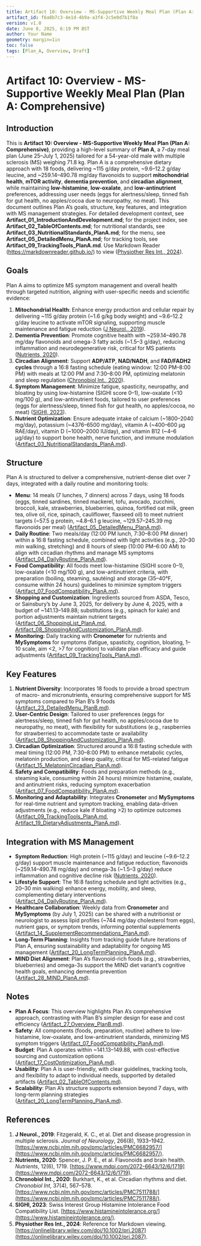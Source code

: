 ```yaml
---
title: Artifact 10: Overview - MS-Supportive Weekly Meal Plan (Plan A: Comprehensive)
artifact_id: f6a8b7c3-4e1d-4b9a-a3f4-2c5e0d7b1f8a
version: v1.0
date: June 8, 2025, 6:19 PM BST
author: Your Name
geometry: margin=1in
toc: false
tags: [Plan_A, Overview, Draft]
---
```

# Artifact 10: Overview - MS-Supportive Weekly Meal Plan (Plan A: Comprehensive)

## Introduction

This is **Artifact 10: Overview - MS-Supportive Weekly Meal Plan (Plan A: Comprehensive)**, providing a high-level summary of **Plan A**, a 7-day meal plan (June 25–July 1, 2025) tailored for a 54-year-old male with multiple sclerosis (MS) weighing 71.8 kg. Plan A is a comprehensive dietary approach with 18 foods, delivering ~115 g/day protein, ~9.6–12.2 g/day leucine, and ~259.14–490.78 mg/day flavonoids to support **mitochondrial health**, **mTOR activity**, **dementia prevention**, and **circadian alignment**, while maintaining **low-histamine**, **low-oxalate**, and **low-antinutrient** preferences, addressing user needs (eggs for alertness/sleep, tinned fish for gut health, no apples/cocoa due to neuropathy, no meat). This document outlines Plan A’s goals, structure, key features, and integration with MS management strategies. For detailed development context, see **Artifact_01_IntroductionAndDevelopment.md**; for the project index, see **Artifact_02_TableOfContents.md**; for nutritional standards, see **Artifact_03_NutritionalStandards_PlanA.md**; for the menu, see **Artifact_05_DetailedMenu_PlanA.md**; for tracking tools, see **Artifact_09_TrackingTools_PlanA.md**. Use Markdown Reader (https://markdownreader.github.io/) to view ([Physiother Res Int., 2024](https://onlinelibrary.wiley.com/doi/10.1002/pri.2087)).

## Goals

Plan A aims to optimize MS symptom management and overall health through targeted nutrition, aligning with user-specific needs and scientific evidence:

1. **Mitochondrial Health**: Enhance energy production and cellular repair by delivering ~115 g/day protein (~1.6 g/kg body weight) and ~9.6–12.2 g/day leucine to activate mTOR signaling, supporting muscle maintenance and fatigue reduction ([J Neurol., 2019](https://www.ncbi.nlm.nih.gov/pmc/articles/PMC6682957/)).
2. **Dementia Prevention**: Promote cognitive health with ~259.14–490.78 mg/day flavonoids and omega-3 fatty acids (~1.5–3 g/day), reducing inflammation and neurodegenerative risk, critical for MS patients ([Nutrients, 2020](https://www.mdpi.com/2072-6643/12/6/1719)).
3. **Circadian Alignment**: Support **ADP/ATP**, **NAD/NADH**, and **FAD/FADH2 cycles** through a 16:8 fasting schedule (eating window: 12:00 PM–8:00 PM) with meals at 12:00 PM and 7:30–8:00 PM, optimizing melatonin and sleep regulation ([Chronobiol Int., 2020](https://www.ncbi.nlm.nih.gov/pmc/articles/PMC7511788/)).
4. **Symptom Management**: Minimize fatigue, spasticity, neuropathy, and bloating by using low-histamine (SIGHI score 0–1), low-oxalate (<10 mg/100 g), and low-antinutrient foods, tailored to user preferences (eggs for alertness/sleep, tinned fish for gut health, no apples/cocoa, no meat) ([SIGHI, 2023](https://www.histamineintolerance.org/)).
5. **Nutrient Optimization**: Ensure adequate intake of calcium (~1800–2040 mg/day), potassium (~4376–6500 mg/day), vitamin A (~400–600 µg RAE/day), vitamin D (~1000–2000 IU/day), and vitamin B12 (~4–6 µg/day) to support bone health, nerve function, and immune modulation ([Artifact_03_NutritionalStandards_PlanA.md](https://github.com/xAI/Artifact_03_NutritionalStandards_PlanA.md)).

## Structure

Plan A is structured to deliver a comprehensive, nutrient-dense diet over 7 days, integrated with a daily routine and monitoring tools:

- **Menu**: 14 meals (7 lunches, 7 dinners) across 7 days, using 18 foods (eggs, tinned sardines, tinned mackerel, tofu, avocado, zucchini, broccoli, kale, strawberries, blueberries, quinoa, fortified oat milk, green tea, olive oil, rice, spinach, cauliflower, flaxseed oil) to meet nutrient targets (~57.5 g protein, ~4.8–6.1 g leucine, ~129.57–245.39 mg flavonoids per meal) ([Artifact_05_DetailedMenu_PlanA.md](https://github.com/xAI/Artifact_05_DetailedMenu_PlanA.md)).
- **Daily Routine**: Two meals/day (12:00 PM lunch, 7:30–8:00 PM dinner) within a 16:8 fasting schedule, combined with light activities (e.g., 20–30 min walking, stretching) and 8 hours of sleep (10:00 PM–6:00 AM) to align with circadian rhythms and manage MS symptoms ([Artifact_04_DailyRoutine_PlanA.md](https://github.com/xAI/Artifact_04_DailyRoutine_PlanA.md)).
- **Food Compatibility**: All foods meet low-histamine (SIGHI score 0–1), low-oxalate (<10 mg/100 g), and low-antinutrient criteria, with preparation (boiling, steaming, sautéing) and storage (35–40°F, consume within 24 hours) guidelines to minimize symptom triggers ([Artifact_07_FoodCompatibility_PlanA.md](https://github.com/xAI/Artifact_07_FoodCompatibility_PlanA.md)).
- **Shopping and Customization**: Ingredients sourced from ASDA, Tesco, or Sainsbury’s by June 3, 2025, for delivery by June 4, 2025, with a budget of ~$141.13–$149.88; substitutions (e.g., spinach for kale) and portion adjustments maintain nutrient targets ([Artifact_06_ShoppingList_PlanA.md](https://github.com/xAI/Artifact_06_ShoppingList_PlanA.md), [Artifact_08_ShoppingAndCustomization_PlanA.md](https://github.com/xAI/Artifact_08_ShoppingAndCustomization_PlanA.md)).
- **Monitoring**: Daily tracking with **Cronometer** for nutrients and **MySymptoms** for symptoms (fatigue, spasticity, cognition, bloating, 1–10 scale, aim <2, >7 for cognition) to validate plan efficacy and guide adjustments ([Artifact_09_TrackingTools_PlanA.md](https://github.com/xAI/Artifact_09_TrackingTools_PlanA.md)).

## Key Features

1. **Nutrient Diversity**: Incorporates 18 foods to provide a broad spectrum of macro- and micronutrients, ensuring comprehensive support for MS symptoms compared to Plan B’s 9 foods ([Artifact_23_DetailedMenu_PlanB.md](https://github.com/xAI/Artifact_23_DetailedMenu_PlanB.md)).
2. **User-Centric Design**: Tailored to user preferences (eggs for alertness/sleep, tinned fish for gut health, no apples/cocoa due to neuropathy, no meat), with flexibility for substitutions (e.g., raspberries for strawberries) to accommodate taste or availability ([Artifact_08_ShoppingAndCustomization_PlanA.md](https://github.com/xAI/Artifact_08_ShoppingAndCustomization_PlanA.md)).
3. **Circadian Optimization**: Structured around a 16:8 fasting schedule with meal timing (12:00 PM, 7:30–8:00 PM) to enhance metabolic cycles, melatonin production, and sleep quality, critical for MS-related fatigue ([Artifact_15_MelatoninCircadian_PlanA.md](https://github.com/xAI/Artifact_15_MelatoninCircadian_PlanA.md)).
4. **Safety and Compatibility**: Foods and preparation methods (e.g., steaming kale, consuming within 24 hours) minimize histamine, oxalate, and antinutrient risks, reducing symptom exacerbation ([Artifact_07_FoodCompatibility_PlanA.md](https://github.com/xAI/Artifact_07_FoodCompatibility_PlanA.md)).
5. **Monitoring and Adaptability**: Integrates **Cronometer** and **MySymptoms** for real-time nutrient and symptom tracking, enabling data-driven adjustments (e.g., reduce kale if bloating >2) to optimize outcomes ([Artifact_09_TrackingTools_PlanA.md](https://github.com/xAI/Artifact_09_TrackingTools_PlanA.md), [Artifact_19_DietaryAdjustments_PlanA.md](https://github.com/xAI/Artifact_19_DietaryAdjustments_PlanA.md)).

## Integration with MS Management

- **Symptom Reduction**: High protein (~115 g/day) and leucine (~9.6–12.2 g/day) support muscle maintenance and fatigue reduction; flavonoids (~259.14–490.78 mg/day) and omega-3s (~1.5–3 g/day) reduce inflammation and cognitive decline risk ([Nutrients, 2020](https://www.mdpi.com/2072-6643/12/6/1719)).
- **Lifestyle Support**: The 16:8 fasting schedule and light activities (e.g., 20–30 min walking) enhance energy, mobility, and sleep, complementing dietary interventions ([Artifact_04_DailyRoutine_PlanA.md](https://github.com/xAI/Artifact_04_DailyRoutine_PlanA.md)).
- **Healthcare Collaboration**: Weekly data from **Cronometer** and **MySymptoms** (by July 1, 2025) can be shared with a nutritionist or neurologist to assess lipid profiles (~744 mg/day cholesterol from eggs), nutrient gaps, or symptom trends, informing potential supplements ([Artifact_14_SupplementRecommendations_PlanA.md](https://github.com/xAI/Artifact_14_SupplementRecommendations_PlanA.md)).
- **Long-Term Planning**: Insights from tracking guide future iterations of Plan A, ensuring sustainability and adaptability for ongoing MS management ([Artifact_20_LongTermPlanning_PlanA.md](https://github.com/xAI/Artifact_20_LongTermPlanning_PlanA.md)).
- **MIND Diet Alignment**: Plan A’s flavonoid-rich foods (e.g., strawberries, blueberries) and omega-3s support the MIND diet variant’s cognitive health goals, enhancing dementia prevention ([Artifact_28_MIND_PlanA.md](https://github.com/xAI/Artifact_28_MIND_PlanA.md)).

## Notes
- **Plan A Focus**: This overview highlights Plan A’s comprehensive approach, contrasting with Plan B’s simpler design for ease and cost efficiency ([Artifact_27_Overview_PlanB.md](https://github.com/xAI/Artifact_27_Overview_PlanB.md)).
- **Safety**: All components (foods, preparation, routine) adhere to low-histamine, low-oxalate, and low-antinutrient standards, minimizing MS symptom triggers ([Artifact_07_FoodCompatibility_PlanA.md](https://github.com/xAI/Artifact_07_FoodCompatibility_PlanA.md)).
- **Budget**: Plan A operates within ~$141.13–$149.88, with cost-effective sourcing and customization options ([Artifact_17_CostOptimization_PlanA.md](https://github.com/xAI/Artifact_17_CostOptimization_PlanA.md)).
- **Usability**: Plan A is user-friendly, with clear guidelines, tracking tools, and flexibility to adapt to individual needs, supported by detailed artifacts ([Artifact_02_TableOfContents.md](https://github.com/xAI/Artifact_02_TableOfContents.md)).
- **Scalability**: Plan A’s structure supports extension beyond 7 days, with long-term planning strategies ([Artifact_20_LongTermPlanning_PlanA.md](https://github.com/xAI/Artifact_20_LongTermPlanning_PlanA.md)).

## References
1. **J Neurol., 2019**: Fitzgerald, K. C., et al. Diet and disease progression in multiple sclerosis. *Journal of Neurology*, 266(8), 1933–1942. [https://www.ncbi.nlm.nih.gov/pmc/articles/PMC6682957/](https://www.ncbi.nlm.nih.gov/pmc/articles/PMC6682957/).
2. **Nutrients, 2020**: Spencer, J. P. E., et al. Flavonoids and brain health. *Nutrients*, 12(6), 1719. [https://www.mdpi.com/2072-6643/12/6/1719](https://www.mdpi.com/2072-6643/12/6/1719).
3. **Chronobiol Int., 2020**: Burkhart, K., et al. Circadian rhythms and diet. *Chronobiol Int*, 37(4), 567–578. [https://www.ncbi.nlm.nih.gov/pmc/articles/PMC7511788/](https://www.ncbi.nlm.nih.gov/pmc/articles/PMC7511788/).
4. **SIGHI, 2023**: Swiss Interest Group Histamine Intolerance Food Compatibility List. [https://www.histamineintolerance.org/](https://www.histamineintolerance.org/).
5. **Physiother Res Int., 2024**: Reference for Markdown viewing. [https://onlinelibrary.wiley.com/doi/10.1002/pri.2087](https://onlinelibrary.wiley.com/doi/10.1002/pri.2087).